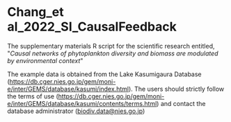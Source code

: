 # Chang_et al_2022_SI_CausalFeedback
The supplementary materials R script for the scientific research entitled, "_Causal networks of phytoplankton diversity and biomass are modulated by environmental context_" 

The example data is obtained from the Lake Kasumigaura Database (https://db.cger.nies.go.jp/gem/moni-e/inter/GEMS/database/kasumi/index.html). The users should strictly follow the terms of use (https://db.cger.nies.go.jp/gem/moni-e/inter/GEMS/database/kasumi/contents/terms.html) and contact the database administrator (biodiv.data@nies.go.jp)

